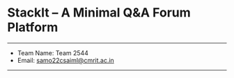 # StackIt – A Minimal Q&A Forum Platform

---

- Team Name: Team 2544
- Email: samo22csaiml@cmrit.ac.in

---
